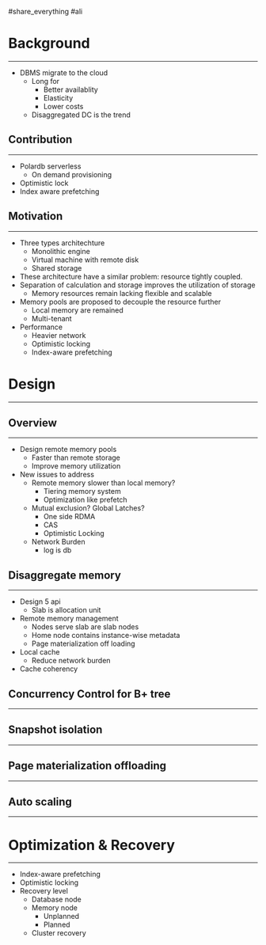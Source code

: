 #share_everything #ali
# Background
---
- DBMS migrate to the cloud
  - Long for
    - Better availablity
    - Elasticity
    - Lower costs
  - Disaggregated DC is the trend

## Contribution
---
- Polardb serverless
  - On demand provisioning
- Optimistic lock
- Index aware prefetching

## Motivation 
---
- Three types architechture
  - Monolithic engine
  - Virtual machine with remote disk
  - Shared storage
- These architecture have a similar problem: resource tightly coupled.
- Separation of calculation and storage improves the utilization of storage
  - Memory resources remain lacking flexible and scalable
- Memory pools are proposed to decouple the resource further
  - Local memory are remained
  - Multi-tenant
- Performance
  - Heavier network
  - Optimistic locking
  - Index-aware prefetching

# Design
---
## Overview
---
- Design remote memory pools
  - Faster than remote storage
  - Improve memory utilization
- New issues to address
  - Remote memory slower than local memory?
    - Tiering memory system
    - Optimization like prefetch
  - Mutual exclusion? Global Latches?
    - One side RDMA
    - CAS
    - Optimistic Locking
  - Network Burden
    - log is db 

## Disaggregate memory
---
- Design 5 api
  - Slab is allocation unit
- Remote memory management
  - Nodes serve slab are slab nodes
  - Home node contains instance-wise metadata
  - Page materialization off loading
- Local cache
  - Reduce network burden
- Cache coherency

## Concurrency Control for B+ tree
---


## Snapshot isolation
---

## Page materialization offloading
---

## Auto scaling
---

# Optimization & Recovery
---
- Index-aware prefetching
- Optimistic locking
- Recovery level
  - Database node
  - Memory node
    - Unplanned
    - Planned
  - Cluster recovery
